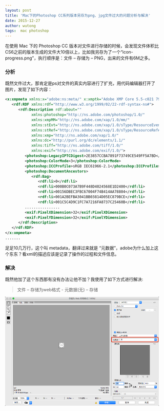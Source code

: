 ```yaml
---
layout: post
title: 'Mac下的Photoshop CC系列版本另存为png、jpg文件过大的问题分析与解决'
date: 2015-12-27
author: wutong
tags:  mac photoshop
---
```


在使用 Mac 下的 Photoshop CC 版本对文件进行存储的时候，会发现文件体积比CS6之前的版本生成的文件大10倍以上，比如我另存为了一个“icon-progress.png”，执行顺序是：文件 – 存储为 – PNG，出来的文件有6M之多。

### 分析

既然文件过大，那肯定是ps对文件的真实内容进行了扩充，用代码编辑器打开了图片，发现了如下内容：

```xml
<x:xmpmeta xmlns:x="adobe:ns:meta/" x:xmptk="Adobe XMP Core 5.5-c021 79.155772, 2014/01/13-19:44:00        ">
   <rdf:RDF xmlns:rdf="http://www.w3.org/1999/02/22-rdf-syntax-ns#">
      <rdf:Description rdf:about=""
            xmlns:photoshop="http://ns.adobe.com/photoshop/1.0/"
            xmlns:xmpMM="http://ns.adobe.com/xap/1.0/mm/"
            xmlns:stEvt="http://ns.adobe.com/xap/1.0/sType/ResourceEvent#"
            xmlns:stRef="http://ns.adobe.com/xap/1.0/sType/ResourceRef#"
            xmlns:xmp="http://ns.adobe.com/xap/1.0/"
            xmlns:dc="http://purl.org/dc/elements/1.1/"
            xmlns:tiff="http://ns.adobe.com/tiff/1.0/"
            xmlns:exif="http://ns.adobe.com/exif/1.0/">
         <photoshop:LegacyIPTCDigest>2E3857CCBA7891F73749CE549FF5A7BD</photoshop:LegacyIPTCDigest>
         <photoshop:ColorMode>3</photoshop:ColorMode>
         <photoshop:ICCProfile>sRGB IEC61966-2.1</photoshop:ICCProfile>
         <photoshop:DocumentAncestors>
            <rdf:Bag>
               <rdf:li>0</rdf:li>
               <rdf:li>000B0C073A7B9F448D4024568E1D2400</rdf:li>
               <rdf:li>00156DBEC3FBC67004F74B414AA78804</rdf:li>
               <rdf:li>001A2BEFBA3041BB03814D05EC879BCE</rdf:li>
               <rdf:li>001C5C4D9C1FC7A7216FA8737C25460B</rdf:li>
         ................
         <exif:PixelXDimension>32</exif:PixelXDimension>
         <exif:PixelYDimension>32</exif:PixelYDimension>
      </rdf:Description>
   </rdf:RDF>
</x:xmpmeta>
.......
```

足足10几万行，这个叫 metadata，翻译过来就是 “元数据”，adobe为什么加上这个东东？看xml的描述应该是记录了操作的过程和文件信息。

### 解决

既然他加了这个东西那有没有办法让他不加？我使用了如下方式进行解决:

 > 文件 – 存储为web格式 - 元数据(无) – 存储

![存储为web格式图片](/screenshot/2015-12-27/ps-saveas.png)
 